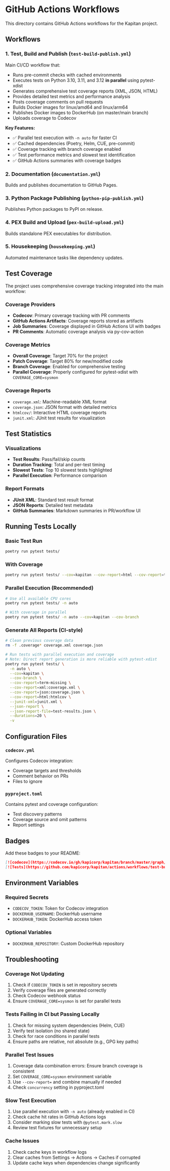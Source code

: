 # GitHub Actions Workflows

This directory contains GitHub Actions workflows for the Kapitan project.

## Workflows

### 1. Test, Build and Publish (`test-build-publish.yml`)
Main CI/CD workflow that:
- Runs pre-commit checks with cached environments
- Executes tests on Python 3.10, 3.11, and 3.12 **in parallel** using pytest-xdist
- Generates comprehensive test coverage reports (XML, JSON, HTML)
- Provides detailed test metrics and performance analysis
- Posts coverage comments on pull requests
- Builds Docker images for linux/amd64 and linux/arm64
- Publishes Docker images to DockerHub (on master/main branch)
- Uploads coverage to Codecov

**Key Features:**
- ✅ Parallel test execution with `-n auto` for faster CI
- ✅ Cached dependencies (Poetry, Helm, CUE, pre-commit)
- ✅ Coverage tracking with branch coverage enabled
- ✅ Test performance metrics and slowest test identification
- ✅ GitHub Actions summaries with coverage badges

### 2. Documentation (`documentation.yml`)
Builds and publishes documentation to GitHub Pages.

### 3. Python Package Publishing (`python-pip-publish.yml`)
Publishes Python packages to PyPI on release.

### 4. PEX Build and Upload (`pex-build-upload.yml`)
Builds standalone PEX executables for distribution.

### 5. Housekeeping (`housekeeping.yml`)
Automated maintenance tasks like dependency updates.

## Test Coverage

The project uses comprehensive coverage tracking integrated into the main workflow:

### Coverage Providers
- **Codecov**: Primary coverage tracking with PR comments
- **GitHub Actions Artifacts**: Coverage reports stored as artifacts
- **Job Summaries**: Coverage displayed in GitHub Actions UI with badges
- **PR Comments**: Automatic coverage analysis via py-cov-action

### Coverage Metrics
- **Overall Coverage**: Target 70% for the project
- **Patch Coverage**: Target 80% for new/modified code
- **Branch Coverage**: Enabled for comprehensive testing
- **Parallel Coverage**: Properly configured for pytest-xdist with `COVERAGE_CORE=sysmon`

### Coverage Reports
- `coverage.xml`: Machine-readable XML format
- `coverage.json`: JSON format with detailed metrics
- `htmlcov/`: Interactive HTML coverage reports
- `junit.xml`: JUnit test results for visualization

## Test Statistics

### Visualizations
- **Test Results**: Pass/fail/skip counts
- **Duration Tracking**: Total and per-test timing
- **Slowest Tests**: Top 10 slowest tests highlighted
- **Parallel Execution**: Performance comparison

### Report Formats
- **JUnit XML**: Standard test result format
- **JSON Reports**: Detailed test metadata
- **GitHub Summaries**: Markdown summaries in PR/workflow UI

## Running Tests Locally

### Basic Test Run
```bash
poetry run pytest tests/
```

### With Coverage
```bash
poetry run pytest tests/ --cov=kapitan --cov-report=html --cov-report=term
```

### Parallel Execution (Recommended)
```bash
# Use all available CPU cores
poetry run pytest tests/ -n auto

# With coverage in parallel
poetry run pytest tests/ -n auto --cov=kapitan --cov-branch
```

### Generate All Reports (CI-style)
```bash
# Clean previous coverage data
rm -f .coverage* coverage.xml coverage.json

# Run tests with parallel execution and coverage
# Note: Direct report generation is more reliable with pytest-xdist
poetry run pytest tests/ \
  -n auto \
  --cov=kapitan \
  --cov-branch \
  --cov-report=term-missing \
  --cov-report=xml:coverage.xml \
  --cov-report=json:coverage.json \
  --cov-report=html:htmlcov \
  --junit-xml=junit.xml \
  --json-report \
  --json-report-file=test-results.json \
  --durations=20 \
  -v
```

## Configuration Files

### `codecov.yml`
Configures Codecov integration:
- Coverage targets and thresholds
- Comment behavior on PRs
- Files to ignore

### `pyproject.toml`
Contains pytest and coverage configuration:
- Test discovery patterns
- Coverage source and omit patterns
- Report settings

## Badges

Add these badges to your README:

```markdown
[![codecov](https://codecov.io/gh/kapicorp/kapitan/branch/master/graph/badge.svg)](https://codecov.io/gh/kapicorp/kapitan)
[![Tests](https://github.com/kapicorp/kapitan/actions/workflows/test-build-publish.yml/badge.svg)](https://github.com/kapicorp/kapitan/actions/workflows/test-build-publish.yml)
```

## Environment Variables

### Required Secrets
- `CODECOV_TOKEN`: Token for Codecov integration
- `DOCKERHUB_USERNAME`: DockerHub username
- `DOCKERHUB_TOKEN`: DockerHub access token

### Optional Variables
- `DOCKERHUB_REPOSITORY`: Custom DockerHub repository

## Troubleshooting

### Coverage Not Updating
1. Check if `CODECOV_TOKEN` is set in repository secrets
2. Verify coverage files are generated correctly
3. Check Codecov webhook status
4. Ensure `COVERAGE_CORE=sysmon` is set for parallel tests

### Tests Failing in CI but Passing Locally
1. Check for missing system dependencies (Helm, CUE)
2. Verify test isolation (no shared state)
3. Check for race conditions in parallel tests
4. Ensure paths are relative, not absolute (e.g., GPG key paths)

### Parallel Test Issues
1. Coverage data combination errors: Ensure branch coverage is consistent
2. Set `COVERAGE_CORE=sysmon` environment variable
3. Use `--cov-report=` and combine manually if needed
4. Check `concurrency` setting in pyproject.toml

### Slow Test Execution
1. Use parallel execution with `-n auto` (already enabled in CI)
2. Check cache hit rates in GitHub Actions logs
3. Consider marking slow tests with `@pytest.mark.slow`
4. Review test fixtures for unnecessary setup

### Cache Issues
1. Check cache keys in workflow logs
2. Clear caches from Settings → Actions → Caches if corrupted
3. Update cache keys when dependencies change significantly
